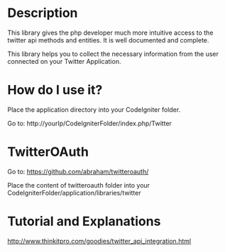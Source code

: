 # Description

This library gives the php developer much more intuitive access to the twitter api methods and entities. It is well documented and complete.

This library helps you to collect the necessary information from the user connected on your Twitter Application. 

# How do I use it?

Place the application directory into your CodeIgniter folder.

Go to: http://yourIp/CodeIgniterFolder/index.php/Twitter

# TwitterOAuth

Go to: https://github.com/abraham/twitteroauth/

Place the content of twitteroauth folder into your CodeIgniterFolder/application/libraries/twitter

# Tutorial and Explanations

http://www.thinkitpro.com/goodies/twitter_api_integration.html
